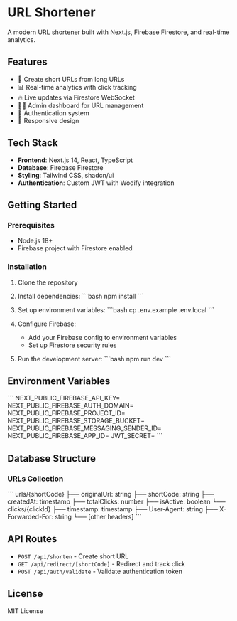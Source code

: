 # URL Shortener

A modern URL shortener built with Next.js, Firebase Firestore, and real-time analytics.

## Features

- 🔗 Create short URLs from long URLs
- 📊 Real-time analytics with click tracking
- 🔥 Live updates via Firestore WebSocket
- 👨‍💼 Admin dashboard for URL management
- 🔐 Authentication system
- 📱 Responsive design

## Tech Stack

- **Frontend**: Next.js 14, React, TypeScript
- **Database**: Firebase Firestore
- **Styling**: Tailwind CSS, shadcn/ui
- **Authentication**: Custom JWT with Wodify integration

## Getting Started

### Prerequisites

- Node.js 18+ 
- Firebase project with Firestore enabled

### Installation

1. Clone the repository
2. Install dependencies:
   \`\`\`bash
   npm install
   \`\`\`

3. Set up environment variables:
   \`\`\`bash
   cp .env.example .env.local
   \`\`\`

4. Configure Firebase:
   - Add your Firebase config to environment variables
   - Set up Firestore security rules

5. Run the development server:
   \`\`\`bash
   npm run dev
   \`\`\`

## Environment Variables

\`\`\`
NEXT_PUBLIC_FIREBASE_API_KEY=
NEXT_PUBLIC_FIREBASE_AUTH_DOMAIN=
NEXT_PUBLIC_FIREBASE_PROJECT_ID=
NEXT_PUBLIC_FIREBASE_STORAGE_BUCKET=
NEXT_PUBLIC_FIREBASE_MESSAGING_SENDER_ID=
NEXT_PUBLIC_FIREBASE_APP_ID=
JWT_SECRET=
\`\`\`

## Database Structure

### URLs Collection
\`\`\`
urls/{shortCode}
├── originalUrl: string
├── shortCode: string
├── createdAt: timestamp
├── totalClicks: number
├── isActive: boolean
└── clicks/{clickId}
    ├── timestamp: timestamp
    ├── User-Agent: string
    ├── X-Forwarded-For: string
    └── [other headers]
\`\`\`

## API Routes

- `POST /api/shorten` - Create short URL
- `GET /api/redirect/[shortCode]` - Redirect and track click
- `POST /api/auth/validate` - Validate authentication token

## License

MIT License
